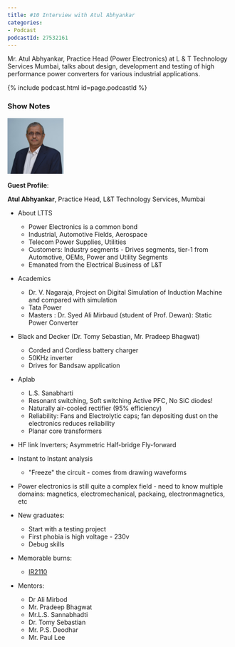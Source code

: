 ```yaml
---
title: #10 Interview with Atul Abhyankar
categories:
- Podcast
podcastId: 27532161
---
```


Mr. Atul Abhyankar, Practice Head (Power Electronics) at L & T Technology Services Mumbai, talks about design, development and testing of high performance power converters for various industrial applications.

{% include podcast.html id=page.podcastId %}

<!-- more -->

### Show Notes

<img src="/assets/aa.jpg" width="25%" />


 **Guest Profile**:

__Atul Abhyankar__, Practice Head, L&T Technology Services, Mumbai

- About LTTS
	- Power Electronics is a common bond 
	- Industrial, Automotive Fields, Aerospace
	- Telecom Power Supplies, Utilities
	- Customers: Industry segments - Drives segments, tier-1 from Automotive, OEMs, Power and Utility Segments
	- Emanated from the Electrical Business of L&T

- Academics
	- Dr. V. Nagaraja, Project on Digital Simulation of Induction Machine and compared with simulation
	- Tata Power
	- Masters : Dr. Syed Ali Mirbaud (student of Prof. Dewan): Static Power Converter 
- Black and Decker (Dr. Tomy Sebastian, Mr. Pradeep Bhagwat)
	- Corded and Cordless battery charger
	- 50KHz inverter 
	- Drives for Bandsaw application
- Aplab
	- L.S. Sanabharti
	- Resonant switching, Soft switching Active PFC, No SiC diodes!
	- Naturally air-cooled rectifier (95% efficiency)
	- Reliability: Fans and Electrolytic caps; fan depositing dust on the electronics reduces reliability
	- Planar core transformers
- HF link Inverters; Asymmetric Half-bridge Fly-forward
- Instant to Instant analysis
	- "Freeze" the circuit - comes from drawing waveforms
- Power electronics is still quite a complex field - need to know multiple domains: magnetics, electromechanical, packaing, electronmagnetics, etc
- New graduates:
	- Start with a testing project
	- First phobia is high voltage - 230v
	- Debug skills	
- Memorable burns:
	- [IR2110](https://web.archive.org/web/20221027044428/https://www.infineon.com/cms/en/product/power/gate-driver-ics/ir2110s/)
- Mentors:
	- Dr Ali Mirbod
	- Mr. Pradeep Bhagwat
	- Mr.L.S. Sannabhadti
	- Dr. Tomy Sebastian
	- Mr. P.S. Deodhar
	- Mr. Paul Lee
